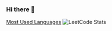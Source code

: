 ### Hi there 👋

<!--
**rizkyjayusman/rizkyjayusman** is a ✨ _special_ ✨ repository because its `README.md` (this file) appears on your GitHub profile.

Here are some ideas to get you started:

- 🔭 I’m currently working on ...
- 🌱 I’m currently learning ...
- 👯 I’m looking to collaborate on ...
- 🤔 I’m looking for help with ...
- 💬 Ask me about ...
- 📫 How to reach me: ...
- 😄 Pronouns: ...
- ⚡ Fun fact: ...
-->
[Most Used Languages](https://github-readme-stats.vercel.app/api/top-langs/?username=rizkyjayusman&hide_border=true&layout=compact&card_width=296)
![LeetCode Stats](https://leetcard.jacoblin.cool/humanbl00m?theme=nord&font=Stick%20No%20Bills&ext=activity)
